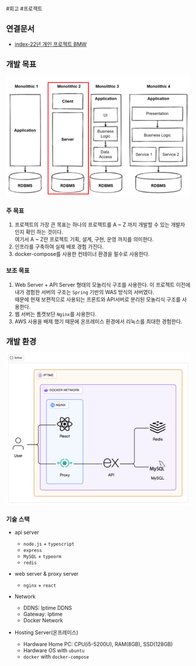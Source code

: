 #회고 #프로젝트

## 연결문서
- [index-22년 개인 프로젝트 BMW](../index-22년%20개인%20프로젝트%20BMW.md)


## 개발 목표

![모놀리식2](images/모놀리식2.png)

### 주 목표
1. 프로젝트의 가장 큰 목표는 하나의 프로젝트를 A ~ Z 까지 개발할 수 있는 개발자 인지 확인 하는 것이다.  
	여기서 A ~ Z란 프로젝트 기획, 설계, 구현, 운영 까지를 의미한다.  
2. 인프라를 구축하여 실제 배포 경험 가진다.
3. docker-compose를 사용한 컨테이너 환경을 필수로 사용한다.

### 보조 목표 
1. Web Server + API Server 형태의 모놀리식 구조를 사용한다.
	이 프로젝트 이전에 내가 경험한 서버의 구조는 `Spring` 기반의 WAS 방식의 서버였다.  
	때문에 현재 보편적으로 사용되는 프론트와 API서버로 분리된 모놀리식 구조를 사용한다.
2. 웹 서버는 톰캣보단 `Nginx`를 사용한다.
3. AWS 사용을 배제 했기 때문에 온프레미스 환경에서 리눅스를 최대한 경험한다.


## 개발 환경

![인프라 아키텍처](images/bmw-아키텍처.png)

### 기술 스택

- api server  
    - `node.js` + `typescript`
    - `express`
    - `MySQL` + `typeorm`
    - `redis`

- web server & proxy server  
    - `nginx` + `react`

- Network
    - DDNS: Iptime DDNS
    - Gateway: Iptime
    - Docker Network

- Hosting Server(온프레미스)
    - Hardware Home PC: CPU(i5-5200U), RAM(8GB), SSD(128GB)
    - Hardware OS with `ubuntu` 
    - `docker` with `docker-compose`

